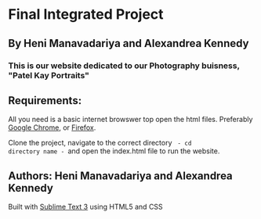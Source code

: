 # Final Integrated Project 

## By Heni Manavadariya and Alexandrea Kennedy

### This is our website dedicated to our Photography buisness, "Patel Kay Portraits"

## Requirements: 

All you need is a basic internet browswer top open the html files. Preferably [Google Chrome](https://www.google.com/chrome/), or [Firefox](https://www.mozilla.org/en-CA/firefox/new/).

Clone the project, navigate to the correct directory <code> - cd directory name - </code>and open the index.html file to run the website. 

## Authors: Heni Manavadariya and Alexandrea Kennedy

Built with [Sublime Text 3](https://www.sublimetext.com/3) using HTML5 and CSS 





